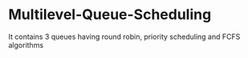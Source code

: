 # Multilevel-Queue-Scheduling
It contains 3 queues having round robin, priority scheduling and FCFS algorithms
